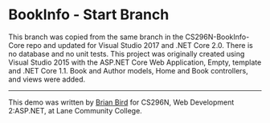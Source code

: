 # BookInfo - Start Branch

This branch was copied from the same branch in the CS296N-BookInfo-Core
repo and updated for Visual Studio 2017 and .NET Core 2.0. There is no database and no unit tests.
This project was originally created using Visual Studio 2015 with the ASP.NET Core Web Application, Empty, template and .NET Core 1.1. 
Book and Author models, Home and Book controllers, and views were added.

----

This demo was written by [Brian Bird](https://birdsbits.blog) for CS296N, Web Development 2:ASP.NET, at Lane Community College.
